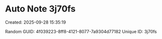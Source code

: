 ﻿# Auto Note 3j70fs
Created: 2025-09-28 15:35:19

Random GUID: 4f039223-8ff8-4121-8077-7a9304d77182
Unique ID: 3j70fs
